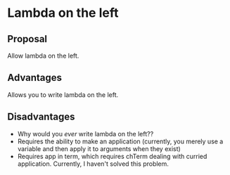 # Lambda on the left

## Proposal

Allow lambda on the left.

## Advantages 

Allows you to write lambda on the left.

## Disadvantages

- Why would you _ever_ write lambda on the left??
- Requires the ability to make an application (currently, you merely use a variable and then apply it to arguments when they exist)
- Requires app in term, which requires chTerm dealing with curried application. Currently, I haven't solved this problem.
